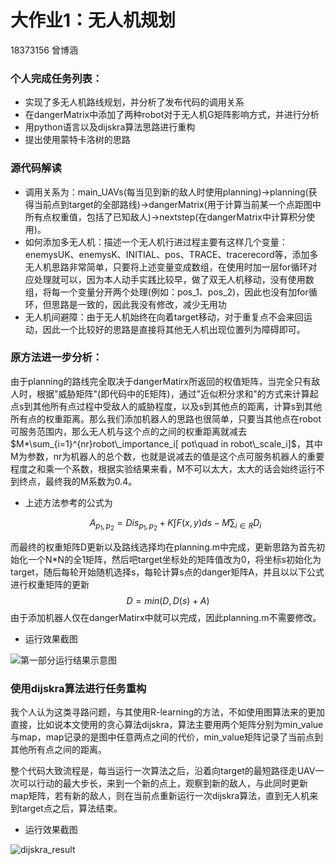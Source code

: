 # 大作业1：无人机规划

18373156   曾博涵

### 个人完成任务列表：

+ 实现了多无人机路线规划，并分析了发布代码的调用关系
+ 在dangerMatrix中添加了两种robot对于无人机G矩阵影响方式，并进行分析
+ 用python语言以及dijskra算法思路进行重构
+ 提出使用蒙特卡洛树的思路

### 源代码解读

+ 调用关系为：main_UAVs(每当见到新的敌人时使用planning)$\rightarrow$planning(获得当前点到target的全部路线)$\rightarrow$dangerMatrix(用于计算当前某一个点距图中所有点权重值，包括了已知敌人)$\rightarrow$nextstep(在dangerMatrix中计算积分使用)。
+ 如何添加多无人机：描述一个无人机行进过程主要有这样几个变量：enemysUK、enemysK、INITIAL、pos、TRACE、tracerecord等，添加多无人机思路非常简单，只要将上述变量变成数组，在使用时加一层for循环对应处理就可以，因为本人动手实践比较早，做了双无人机移动，没有使用数组，将每一个变量分开两个处理(例如：pos_1、pos_2)，因此也没有加for循环，但思路是一致的，因此我没有修改，减少无用功
+ 无人机间避障：由于无人机始终在向着target移动，对于重复点不会来回运动，因此一个比较好的思路是直接将其他无人机出现位置列为障碍即可。

### 原方法进一步分析：

​       由于planning的路线完全取决于dangerMatirx所返回的权值矩阵，当完全只有敌人时，根据"威胁矩阵"(即代码中的E矩阵)，通过"近似积分求和"的方式来计算起点s到其他所有点过程中受敌人的威胁程度，以及s到其他点的距离，计算s到其他所有点的权重距离。那么我们添加机器人的思路也很简单，只要当其他点在robot可服务范围内，那么无人机与这个点的之间的权重距离就减去$M*\sum_{i=1}^{nr}robot\_importance_i[ pot\quad in robot\_scale_i]$，其中M为参数，nr为机器人的总个数，也就是说减去的值是这个点可服务机器人的重要程度之和乘一个系数，根据实验结果来看，M不可以太大，太大的话会始终运行不到终点，最终我的M系数为0.4。

+ 上述方法参考的公式为

  $$
  A_{p_1,p_2}=Dis_{p_1,p_2}+K\int F(x,y)ds-M\sum_{i\in R}D_i
  $$
  


​		而最终的权重矩阵D更新以及路线选择均在planning.m中完成，更新思路为首先初始化一个N*N的全1矩阵，然后吧target坐标处的矩阵值改为0，将坐标s初始化为target，随后每轮开始随机选择s，每轮计算s点的danger矩阵A，并且以以下公式进行权重矩阵的更新
$$
D=min(D,D(s)+A)
$$
​		由于添加机器人仅在dangerMatirx中就可以完成，因此planning.m不需要修改。

+ 运行效果截图

![第一部分运行结果示意图](D:\university\2020_autumn\机器学习\大作业实验报告\大作业1：无人机规划\第一部分运行结果示意图.png)

### 使用dijskra算法进行任务重构

​		我个人认为这类寻路问题，与其使用R-learning的方法，不如使用图算法来的更加直接，比如说本文使用的贪心算法dijskra，算法主要用两个矩阵分别为min_value与map，map记录的是图中任意两点之间的代价，min_value矩阵记录了当前点到其他所有点之间的距离。

​		整个代码大致流程是，每当运行一次算法之后，沿着向target的最短路径走UAV一次可以行动的最大步长，来到一个新的点上，观察到新的敌人，与此同时更新map矩阵，若有新的敌人，则在当前点重新运行一次dijskra算法，直到无人机来到target点之后，算法结束。

+ 运行效果截图

![dijskra_result](D:\university\2020_autumn\机器学习\大作业实验报告\大作业1：无人机规划\dijskra_result.png)